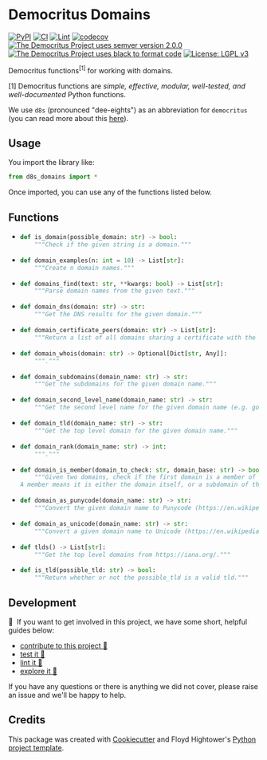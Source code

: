 # Democritus Domains

[![PyPI](https://img.shields.io/pypi/v/d8s-domains.svg)](https://pypi.python.org/pypi/d8s-domains)
[![CI](https://github.com/democritus-project/d8s-domains/workflows/CI/badge.svg)](https://github.com/democritus-project/d8s-domains/actions)
[![Lint](https://github.com/democritus-project/d8s-domains/workflows/Lint/badge.svg)](https://github.com/democritus-project/d8s-domains/actions)
[![codecov](https://codecov.io/gh/democritus-project/d8s-domains/branch/main/graph/badge.svg?token=V0WOIXRGMM)](https://codecov.io/gh/democritus-project/d8s-domains)
[![The Democritus Project uses semver version 2.0.0](https://img.shields.io/badge/-semver%20v2.0.0-22bfda)](https://semver.org/spec/v2.0.0.html)
[![The Democritus Project uses black to format code](https://img.shields.io/badge/code%20style-black-000000.svg)](https://github.com/psf/black)
[![License: LGPL v3](https://img.shields.io/badge/License-LGPL%20v3-blue.svg)](https://choosealicense.com/licenses/lgpl-3.0/)

Democritus functions<sup>[1]</sup> for working with domains.

[1] Democritus functions are <i>simple, effective, modular, well-tested, and well-documented</i> Python functions.

We use `d8s` (pronounced "dee-eights") as an abbreviation for `democritus` (you can read more about this [here](https://github.com/democritus-project/roadmap#what-is-d8s)).

## Usage

You import the library like:

```python
from d8s_domains import *
```

Once imported, you can use any of the functions listed below.

## Functions

  - ```python
    def is_domain(possible_domain: str) -> bool:
        """Check if the given string is a domain."""
    ```
  - ```python
    def domain_examples(n: int = 10) -> List[str]:
        """Create n domain names."""
    ```
  - ```python
    def domains_find(text: str, **kwargs: bool) -> List[str]:
        """Parse domain names from the given text."""
    ```
  - ```python
    def domain_dns(domain: str) -> str:
        """Get the DNS results for the given domain."""
    ```
  - ```python
    def domain_certificate_peers(domain: str) -> List[str]:
        """Return a list of all domains sharing a certificate with the given domain."""
    ```
  - ```python
    def domain_whois(domain: str) -> Optional[Dict[str, Any]]:
        """."""
    ```
  - ```python
    def domain_subdomains(domain_name: str) -> str:
        """Get the subdomains for the given domain name."""
    ```
  - ```python
    def domain_second_level_name(domain_name: str) -> str:
        """Get the second level name for the given domain name (e.g. google from https://google.co.uk)."""
    ```
  - ```python
    def domain_tld(domain_name: str) -> str:
        """Get the top level domain for the given domain name."""
    ```
  - ```python
    def domain_rank(domain_name: str) -> int:
        """."""
    ```
  - ```python
    def domain_is_member(domain_to_check: str, domain_base: str) -> bool:
        """Given two domains, check if the first domain is a member of the second domain.
    A member means it is either the domain itself, or a subdomain of the domain."""
    ```
  - ```python
    def domain_as_punycode(domain_name: str) -> str:
        """Convert the given domain name to Punycode (https://en.wikipedia.org/wiki/Punycode)."""
    ```
  - ```python
    def domain_as_unicode(domain_name: str) -> str:
        """Convert a given domain name to Unicode (https://en.wikipedia.org/wiki/Unicode)."""
    ```
  - ```python
    def tlds() -> List[str]:
        """Get the top level domains from https://iana.org/."""
    ```
  - ```python
    def is_tld(possible_tld: str) -> bool:
        """Return whether or not the possible_tld is a valid tld."""
    ```

## Development

👋 &nbsp;If you want to get involved in this project, we have some short, helpful guides below:

- [contribute to this project 🥇][contributing]
- [test it 🧪][local-dev]
- [lint it 🧹][local-dev]
- [explore it 🔭][local-dev]

If you have any questions or there is anything we did not cover, please raise an issue and we'll be happy to help.

## Credits

This package was created with [Cookiecutter](https://github.com/audreyr/cookiecutter) and Floyd Hightower's [Python project template](https://github.com/fhightower-templates/python-project-template).

[contributing]: https://github.com/democritus-project/.github/blob/main/CONTRIBUTING.md#contributing-a-pr-
[local-dev]: https://github.com/democritus-project/.github/blob/main/CONTRIBUTING.md#local-development-

